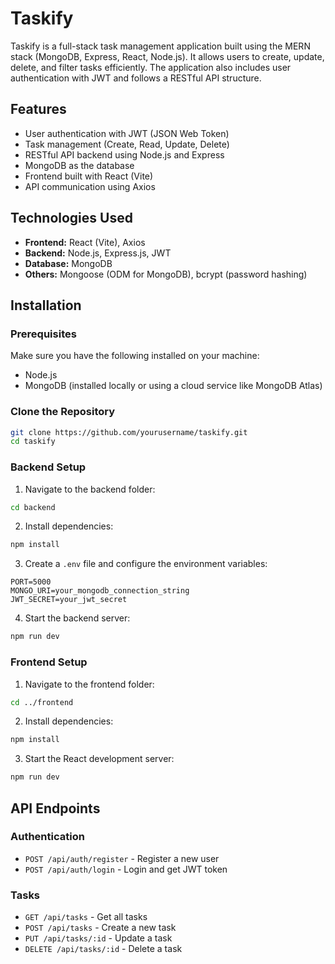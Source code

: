 # Taskify

Taskify is a full-stack task management application built using the MERN stack (MongoDB, Express, React, Node.js). It allows users to create, update, delete, and filter tasks efficiently. The application also includes user authentication with JWT and follows a RESTful API structure.

## Features
- User authentication with JWT (JSON Web Token)
- Task management (Create, Read, Update, Delete)
- RESTful API backend using Node.js and Express
- MongoDB as the database
- Frontend built with React (Vite)
- API communication using Axios

## Technologies Used
- **Frontend:** React (Vite), Axios
- **Backend:** Node.js, Express.js, JWT
- **Database:** MongoDB
- **Others:** Mongoose (ODM for MongoDB), bcrypt (password hashing)

## Installation
### Prerequisites
Make sure you have the following installed on your machine:
- Node.js
- MongoDB (installed locally or using a cloud service like MongoDB Atlas)

### Clone the Repository
```sh
git clone https://github.com/yourusername/taskify.git
cd taskify
```

### Backend Setup
1. Navigate to the backend folder:
```sh
cd backend
```
2. Install dependencies:
```sh
npm install
```
3. Create a `.env` file and configure the environment variables:
```env
PORT=5000
MONGO_URI=your_mongodb_connection_string
JWT_SECRET=your_jwt_secret
```
4. Start the backend server:
```sh
npm run dev
```

### Frontend Setup
1. Navigate to the frontend folder:
```sh
cd ../frontend
```
2. Install dependencies:
```sh
npm install
```
3. Start the React development server:
```sh
npm run dev
```

## API Endpoints
### Authentication
- `POST /api/auth/register` - Register a new user
- `POST /api/auth/login` - Login and get JWT token

### Tasks
- `GET /api/tasks` - Get all tasks
- `POST /api/tasks` - Create a new task
- `PUT /api/tasks/:id` - Update a task
- `DELETE /api/tasks/:id` - Delete a task
